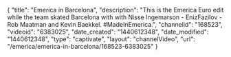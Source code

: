 {
    "title": "Emerica in Barcelona",
    "description": "This is the Emerica Euro edit while the team skated Barcelona with with Nisse Ingemarson - EnizFazilov - Rob Maatman and Kevin Baekkel. #MadeInEmerica.",
    "channelid": "168523",
    "videoid": "6383025",
    "date_created": "1440612348",
    "date_modified": "1440612348",
    "type": "captivate",
    "layout": "channelVideo",
    "url": "\/emerica\/emerica-in-barcelona\/168523-6383025"
}
